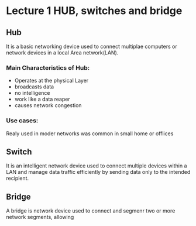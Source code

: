 # Lecture 1 HUB, switches and bridge

## Hub
It is a basic networking device used to connect multiplae computers or network devices in a local Area network(LAN).

### Main Characteristics of Hub:
- Operates at the physical Layer
- broadcasts data
- no intelligence
- work like a data reaper
- causes network congestion

### Use cases:
Realy used in moder networks
was common in small home or offlices

## Switch
It is an intelligent network device used to connect multiple devices within a LAN and manage data traffic efficiently by sending data only to the intended recipient.

## Bridge
A bridge is network device used to connect and segmenr two or more network segments, allowing